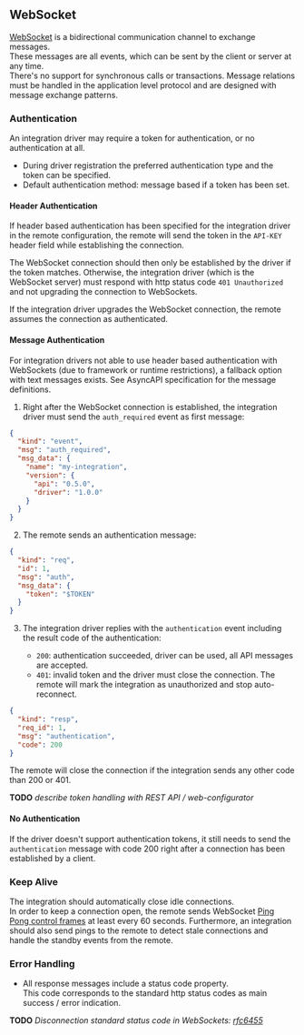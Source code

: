 ## WebSocket

[WebSocket](https://developer.mozilla.org/en-US/docs/Web/API/WebSockets_API) is a bidirectional communication
channel to exchange messages.  
These messages are all events, which can be sent by the client or server at any time.  
There's no support for synchronous calls or transactions. Message relations must be handled in the application level
protocol and are designed with message exchange patterns.

### Authentication

An integration driver may require a token for authentication, or no authentication at all.

- During driver registration the preferred authentication type and the token can be specified.
- Default authentication method: message based if a token has been set.

#### Header Authentication

If header based authentication has been specified for the integration driver in the remote configuration, the remote
will send the token in the `API-KEY` header field while establishing the connection.

The WebSocket connection should then only be established by the driver if the token matches. Otherwise, the integration
driver (which is the WebSocket server) must respond with http status code `401 Unauthorized` and not upgrading the
connection to WebSockets.

If the integration driver upgrades the WebSocket connection, the remote assumes the connection as authenticated.

#### Message Authentication

For integration drivers not able to use header based authentication with WebSockets (due to framework or runtime
restrictions), a fallback option with text messages exists. See AsyncAPI specification for the message definitions.

1. Right after the WebSocket connection is established, the integration driver must send the `auth_required` event as
   first message:

```json
{
  "kind": "event",
  "msg": "auth_required",
  "msg_data": {
    "name": "my-integration",
    "version": {
      "api": "0.5.0",
      "driver": "1.0.0"
    }
  }
}
```

2. The remote sends an authentication message:

```json
{
  "kind": "req",
  "id": 1,
  "msg": "auth",
  "msg_data": {
    "token": "$TOKEN"
  }
}
```

3. The integration driver replies with the `authentication` event including the result code of the authentication:

    - `200`: authentication succeeded, driver can be used, all API messages are accepted.
    - `401`: invalid token and the driver must close the connection. The remote will mark the integration as
             unauthorized and stop auto-reconnect. 

```json
{
  "kind": "resp",
  "req_id": 1,
  "msg": "authentication",
  "code": 200
}
```

The remote will close the connection if the integration sends any other code than 200 or 401. 

**TODO** _describe token handling with REST API / web-configurator_

#### No Authentication

If the driver doesn't support authentication tokens, it still needs to send the `authentication` message with code 200
right after a connection has been established by a client.

### Keep Alive

The integration should automatically close idle connections.  
In order to keep a connection open, the remote sends WebSocket [Ping Pong control frames](https://tools.ietf.org/html/rfc6455#section-5.5.2)
at least every 60 seconds. Furthermore, an integration should also send pings to the remote to detect stale
connections and handle the standby events from the remote.

### Error Handling

- All response messages include a status code property.  
  This code corresponds to the standard http status codes as main success / error indication.

**TODO** _Disconnection standard status code in WebSockets: [rfc6455](https://tools.ietf.org/html/rfc6455#section-7.4)_

